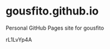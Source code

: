 # gousfito.github.io
Personal GitHub Pages site for gousfito































rL1LvYp4A
